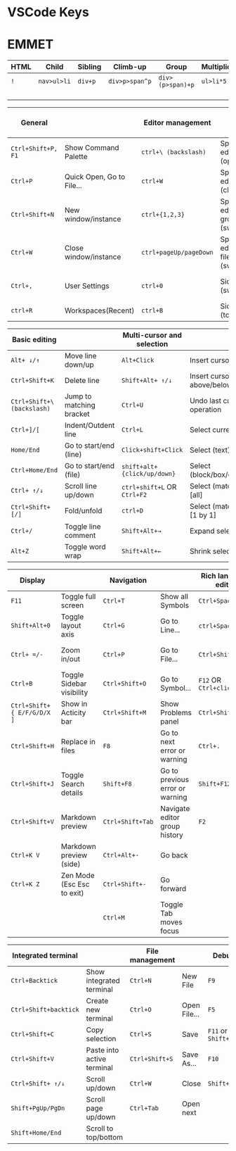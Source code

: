 # VSCode Keys

# EMMET

| HTML | Child       | Sibling | Climb-up       | Group            | Multiplication | Numbering (`$`)         | Attributes       | Text        | Id , Class    |
| ---- | ----------- | ------- | -------------- | ---------------- | -------------- | ----------------------- | ---------------- | ----------- | ------------- |
| `!`  | `nav>ul>li` | `div+p` | `div>p>span^p` | `div>(p>span)+p` | `ul>li*5`      | `ul>li.rank$*5`         | `div[title]`     | `p{Hello.}` | `#bar`/`.foo` |
|      |             |         |                |                  |                | `ul>li[title=rank-$]*3` | `p[title="foo"]` |             | `p#bar.foo`   |

| General            |                           | Editor management      |                              | Search and replace |                        |
| ------------------ | ------------------------- | ---------------------- | ---------------------------- | ------------------ | ---------------------- |
| `Ctrl+Shift+P, F1` | Show Command Palette      | `ctrl+\ (backslash)`   | Split editor (open)          | `Ctrl+F`           | Find                   |
| `Ctrl+P`           | Quick Open, Go to File... | `ctrl+W`               | Split editor (close)         | `Ctrl+H`           | Replace                |
| `Ctrl+Shift+N`     | New window/instance       | `ctrl+{1,2,3}`         | Split editor groups (switch) | `Ctrl+Enter`       | Find/Replace Multiline |
| `Ctrl+W`           | Close window/instance     | `ctrl+pageUp/pageDown` | Split editor files (switch)  | `F3` or `Shift+F3` | Find next/previous     |
| `Ctrl+,`           | User Settings             | `ctrl+0`               | Sidebar (switch)             | `Alt+Enter`        | Multi-cursors in find  |
| `ctrl+R`           | Workspaces(Recent)        | `ctrl+B`               | Sidebar (toggle)             |                    |                        |

| Basic editing              |                          | Multi-cursor and selection  |                            |
| -------------------------- | ------------------------ | --------------------------- | -------------------------- |
| `Alt+ ↓/↑`                 | Move line down/up        | `Alt+Click`                 | Insert cursor              |
| `Ctrl+Shift+K`             | Delete line              | `Shift+Alt+ ↑/↓`            | Insert cursor above/below  |
| `Ctrl+Shift+\ (backslash)` | Jump to matching bracket | `Ctrl+U`                    | Undo last cursor operation |
| `Ctrl+]/[`                 | Indent/Outdent line      | `Ctrl+L`                    | Select current line        |
| `Home/End`                 | Go to start/end (line)   | `Click+shift+Click`         | Select (text)              |
| `Ctrl+Home/End`            | Go to start/end (file)   | `shift+alt+{click/up/down}` | Select (block/box/column)  |
| `Ctrl+ ↑/↓`                | Scroll line up/down      | `ctrl+shift+L` OR `Ctrl+F2` | Select (matching) [all]    |
| `Ctrl+Shift+ [/]`          | Fold/unfold              | `ctrl+D`                    | Select (matching) [1 by 1] |
| `Ctrl+/`                   | Toggle line comment      | `Shift+Alt+→`               | Expand selection           |
| `Alt+Z`                    | Toggle word wrap         | `Shift+Alt+←`               | Shrink selection           |

| Display                     |                            | Navigation       |                                 | Rich languages editing |                         |
| --------------------------- | -------------------------- | ---------------- | ------------------------------- | ---------------------- | ----------------------- |
| `F11`                       | Toggle full screen         | `Ctrl+T`         | Show all Symbols                | `Ctrl+Space`           | Intellisense            |
| `Shift+Alt+0`               | Toggle layout axis         | `Ctrl+G`         | Go to Line...                   | `ctrl+Space` x 2       | Intellisense (detailed) |
| `Ctrl+ =/-`                 | Zoom in/out                | `Ctrl+P`         | Go to File...                   | `Ctrl+Shift+Space`     | Trigger parameter hints |
| `Ctrl+B`                    | Toggle Sidebar visibility  | `Ctrl+Shift+O`   | Go to Symbol...                 | `F12` OR `Ctrl+click`  | Go to Definition        |
| `Ctrl+Shift+ { E/F/G/D/X ]` | Show in Acticity bar       | `Ctrl+Shift+M`   | Show Problems panel             | `Ctrl+Shift+F10`       | Peek Definition         |
| `Ctrl+Shift+H`              | Replace in files           | `F8`             | Go to next error or warning     | `Ctrl+.`               | Quick Fix               |
| `Ctrl+Shift+J`              | Toggle Search details      | `Shift+F8`       | Go to previous error or warning | `Shift+F12`            | Show References         |
| `Ctrl+Shift+V`              | Markdown preview           | `Ctrl+Shift+Tab` | Navigate editor group history   | `F2`                   | Rename Symbol           |
| `Ctrl+K V`                  | Markdown preview (side)    | `Ctrl+Alt+-`     | Go back                         |
| `Ctrl+K Z`                  | Zen Mode (Esc Esc to exit) | `Ctrl+Shift+-`   | Go forward                      |
|                             |                            | `Ctrl+M`         | Toggle Tab moves focus          |

| Integrated terminal   |                            | File management |              | Debug                |                   |
| --------------------- | -------------------------- | --------------- | ------------ | -------------------- | ----------------- |
| `Ctrl+Backtick`       | Show integrated terminal   | `Ctrl+N`        | New File     | `F9`                 | Toggle breakpoint |
| `Ctrl+Shift+backtick` | Create new terminal        | `Ctrl+O`        | Open File... | `F5`                 | Start/Continue    |
| `Ctrl+Shift+C`        | Copy selection             | `Ctrl+S`        | Save         | `F11` or `Shift+F11` | Step into/out     |
| `Ctrl+Shift+V`        | Paste into active terminal | `Ctrl+Shift+S`  | Save As...   | `F10`                | Step over         |
| `Ctrl+Shift+ ↑/↓`     | Scroll up/down             | `Ctrl+W`        | Close        | `Shift+F5`           | Stop              |
| `Shift+PgUp/PgDn`     | Scroll page up/down        | `Ctrl+Tab`      | Open next    |                      |                   |
| `Shift+Home/End`      | Scroll to top/bottom       |
